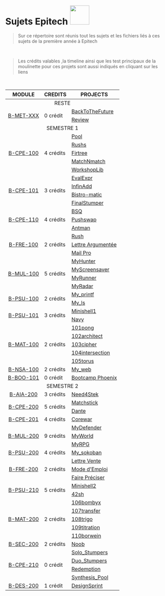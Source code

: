# Sujets Epitech <img src="https://upload.wikimedia.org/wikipedia/commons/thumb/2/2d/Epitech.png/1598px-Epitech.png" width="60">

>Sur ce répertoire sont réunis tout les sujets et les fichiers liés à ces sujets de la première année à Epitech

<br>

>Les crédits valables ,la timeline ainsi que les test principaux de la moulinette pour ces projets sont aussi indiqués en cliquant sur les liens

<br>

<table align="center">
    <thead>
        <tr>
            <th>MODULE</th>
            <th>CREDITS</th>
            <th>PROJECTS</th>
        </tr>
    </thead>
    <tbody>
    <tr>
            <td colspan="3" align="center">RESTE</td>
    </tr>
    <tr>
            <td rowspan="2" style="text-align: center;"><a href="./Reste/B-MET-XXX">B-MET-XXX</a></td>
            <td rowspan="2" >0 crédit</td>
            <td><a href="./Reste/B-MET-XXX/BackToTheFuture">BackToTheFuture</a></td>
    </tr>
    <tr>
            <td><a href="./Reste/B-MET-XXX/Review">Review</a></td>
        </tr>
    <tr>
            <td colspan="3" align="center">SEMESTRE 1</td>
    </tr>
        <tr>
            <td rowspan="5" style="text-align: center;"><a href="./Semestre_1/B-CPE-100">B-CPE-100</a></td>
            <td rowspan="5" >4 crédits</td>
            <td><a href="./Semestre_1/B-CPE-100/Pool">Pool</a></td>
        </tr>
        <tr>
            <td><a href="./Semestre_1/B-CPE-100/Rushs">Rushs</a></td>
        </tr>
        <tr>
            <td><a href="./Semestre_1/B-CPE-100/Firtree">Firtree</a></td>
        </tr>
        <tr>
            <td><a href="./Semestre_1/B-CPE-100/MatchNmatch">MatchNmatch</a></td>
        </tr>
        <tr>
            <td><a href="./Semestre_1/B-CPE-100/WorkshopLib">WorkshopLib</a></td>
        </tr>
        <tr>
            <td rowspan="4" style="text-align: center;"><a href="./Semestre_1/B-CPE-101">B-CPE-101</a></td>
            <td rowspan="4" >3 crédits</td>
            <td><a href="./Semestre_1/B-CPE-101/EvalExpr">EvalExpr</a></td>
        </tr>
        <tr>
            <td><a href="./Semestre_1/B-CPE-101/InfinAdd">InfinAdd</a></td>
        </tr>
        <tr>
            <td><a href="./Semestre_1/B-CPE-101/Bistro-matic">Bistro-matic</a></td>
        </tr>
        <tr>
            <td><a href="./Semestre_1/B-CPE-101/FinalStumper">FinalStumper</a></td>
        </tr>
        <tr>
            <td rowspan="3" style="text-align: center;"><a href="./Semestre_1/B-CPE-110">B-CPE-110</a></td>
            <td rowspan="3" >4 crédits</td>
            <td><a href="./Semestre_1/B-CPE-110/BSQ">BSQ</a></td>
        </tr>
        <tr>
            <td><a href="./Semestre_1/B-CPE-110/Pushswap">Pushswap</a></td>
        </tr>
        <tr>
            <td><a href="./Semestre_1/B-CPE-110/Antman">Antman</a></td>
        </tr>
        <tr>
            <td rowspan="3" style="text-align: center;"><a href="./Semestre_1/B-FRE-100">B-FRE-100</a></td>
            <td rowspan="3" >2 crédits</td>
            <td><a href="./Semestre_1/B-FRE-100/Rush">Rush</a></td>
        </tr>
        <tr>
            <td><a href="./Semestre_1/B-FRE-100">Lettre Argumentée</a></td>
        </tr>
        <tr>
            <td><a href="./Semestre_1/B-FRE-100">Mail Pro</a></td>
        </tr>
        <tr>
            <td rowspan="4" style="text-align: center;"><a href="./Semestre_1/B-MUL-100">B-MUL-100</a></td>
            <td rowspan="4" >5 crédits</td>
            <td><a href="./Semestre_1/B-MUL-100/MyHunter">MyHunter</a></td>
        </tr>
        <tr>
            <td><a href="./Semestre_1/B-MUL-100/MyScreensaver">MyScreensaver</a></td>
        </tr>
        <tr>
            <td><a href="./Semestre_1/B-MUL-100/MyRunner">MyRunner</a></td>
        </tr>
        <tr>
            <td><a href="./Semestre_1/B-MUL-100/MyRadar">MyRadar</a></td>
        </tr>
        <tr>
            <td rowspan="2" style="text-align: center;"><a href="./Semestre_1/B-PSU-100">B-PSU-100</a></td>
            <td rowspan="2" >2 crédits</td>
            <td><a href="./Semestre_1/B-PSU-100/My_printf">My_printf</a></td>
        </tr>
        <tr>
            <td><a href="./Semestre_1/B-PSU-100/My_ls">My_ls</a></td>
        </tr>
        <tr>
            <td rowspan="2" style="text-align: center;"><a href="./Semestre_1/B-PSU-101">B-PSU-101</a></td>
            <td rowspan="2" >3 crédits</td>
            <td><a href="./Semestre_1/B-PSU-101/Minishell1">Minishell1</a></td>
        </tr>
        <tr>
            <td><a href="./Semestre_1/B-PSU-101/Navy">Navy</a></td>
        </tr>
        <tr>
            <td rowspan="5" style="text-align: center;"><a href="./Semestre_1/B-MAT-100">B-MAT-100</a></td>
            <td rowspan="5" >2 crédits</td>
            <td><a href="./Semestre_1/B-MAT-100">101pong</a></td>
        </tr>
        <tr>
            <td><a href="./Semestre_1/B-MAT-100">102architect</a></td>
        </tr>
        <tr>
            <td><a href="./Semestre_1/B-MAT-100">103cipher</a></td>
        </tr>
        <tr>
            <td><a href="./Semestre_1/B-MAT-100">104intersection</a></td>
        </tr>
        <tr>
            <td><a href="./Semestre_1/B-MAT-100">105torus</a></td>
        </tr>
        <tr>
            <td rowspan="1" style="text-align: center;"><a href="./Semestre_1/B-NSA-100">B-NSA-100</a></td>
            <td rowspan="1" >2 crédits</td>
            <td><a href="./Semestre_1/B-NSA-100/My_web">My_web</a></td>
        </tr>
        <tr>
            <td rowspan="1" style="text-align: center;"><a href="./Semestre_1/B-BOO-101">B-BOO-101</a></td>
            <td rowspan="1" >0 crédit</td>
            <td><a href="./Semestre_1/B-BOO-101">Bootcamp Phoenix</a></td>
        </tr>
        <tr>
            <td colspan="3" align="center">SEMESTRE 2</td>
        </tr>
        <tr>
            <td rowspan="1" style="text-align: center;"><a href="./Semestre_2/B-AIA-200">B-AIA-200</a></td>
            <td rowspan="1" >3 crédits</td>
            <td><a href="./Semestre_2/B-AIA-200">Need4Stek</a></td>
        </tr>
        <tr>
            <td rowspan="2" style="text-align: center;"><a href="./Semestre_2/B-CPE-200">B-CPE-200</a></td>
            <td rowspan="2" >5 crédits</td>
            <td><a href="./Semestre_2/B-CPE-200/Matchstick">Matchstick</a></td>
        </tr>
        <tr>
            <td><a href="./Semestre_2/B-CPE-200/Dante">Dante</a></td>
        </tr>
        <tr>
            <td rowspan="1" style="text-align: center;"><a href="./Semestre_2/B-CPE-201">B-CPE-201</a></td>
            <td rowspan="1" >4 crédits</td>
            <td><a href="./Semestre_2/B-CPE-201/Corewar">Corewar</a></td>
        </tr>
        <tr>
            <td rowspan="3" style="text-align: center;"><a href="./Semestre_2/B-MUL-200">B-MUL-200</a></td>
            <td rowspan="3" >9 crédits</td>
            <td><a href="./Semestre_2/B-MUL-200/MyDefender">MyDefender</a></td>
        </tr>
        <tr>
            <td><a href="./Semestre_2/B-MUL-200/MyWorld">MyWorld</a></td>
        </tr>
        <tr>
            <td><a href="./Semestre_2/B-MUL-200/MyRPG">MyRPG</a></td>
        </tr>
        <tr>
            <td rowspan="1" style="text-align: center;"><a href="./Semestre_2/B-PSU-200">B-PSU-200</a></td>
            <td rowspan="1" >4 crédits</td>
            <td><a href="./Semestre_2/B-PSU-200/My_sokoban">My_sokoban</a></td>
        </tr>
        <tr>
            <td rowspan="3" style="text-align: center;"><a href="./Semestre_2/B-FRE-200">B-FRE-200</a></td>
            <td rowspan="3" >2 crédits</td>
            <td><a href="./Semestre_2/B-FRE-200">Lettre Vente</a></td>
        </tr>
        <tr>
            <td><a href="./Semestre_2/B-FRE-200">Mode d'Emploi</a></td>
        </tr>
        <tr>
            <td><a href="./Semestre_2/B-FRE-200">Faire Préciser</a></td>
        </tr>
        <tr>
            <td rowspan="2" style="text-align: center;"><a href="./Semestre_2/B-PSU-210">B-PSU-210</a></td>
            <td rowspan="2" >5 crédits</td>
            <td><a href="./Semestre_2/B-PSU-210/minishell2">Minishell2</a></td>
        </tr>
        <tr>
            <td><a href="./Semestre_2/B-PSU-210/42sh">42sh</a></td>
        </tr>
        <tr>
            <td rowspan="5" style="text-align: center;"><a href="./Semestre_2/B-MAT-200">B-MAT-200</a></td>
            <td rowspan="5" >2 crédits</td>
            <td><a href="./Semestre_2/B-MAT-200">106bombyx</a></td>
        </tr>
        <tr>
            <td><a href="./Semestre_2/B-MAT-200">107transfer</a></td>
        </tr>
        <tr>
            <td><a href="./Semestre_2/B-MAT-200">108trigo</a></td>
        </tr>
        <tr>
            <td><a href="./Semestre_2/B-MAT-200">109titration</a></td>
        </tr>
        <tr>
            <td><a href="./Semestre_2/B-MAT-200">110borwein</a></td>
        </tr>
        <tr>
            <td rowspan="1" style="text-align: center;"><a href="./Semestre_2/B-SEC-200">B-SEC-200</a></td>
            <td rowspan="1" >2 crédits</td>
            <td><a href="./Semestre_2/B-SEC-200">Noob</a></td>
        </tr>
        <tr>
            <td rowspan="4" style="text-align: center;"><a href="./Semestre_2/B-CPE-210">B-CPE-210</a></td>
            <td rowspan="4" >0 crédit</td>
            <td><a href="./Semestre_2/B-CPE-210/Solo_Stumpers">Solo_Stumpers</a></td>
        </tr>
        <tr>
            <td><a href="./Semestre_2/B-CPE-210/Duo_Stumpers">Duo_Stumpers</a></td>
        </tr>
        <tr>
            <td><a href="./Semestre_2/B-CPE-210/Redemption">Redemption</a></td>
        </tr>
        <tr>
            <td><a href="./Semestre_2/B-CPE-210/Synthesis_Pool">Synthesis_Pool</a></td>
        </tr>
        <tr>
            <td rowspan="1" style="text-align: center;"><a href="./Semestre_2/B-DES-200">B-DES-200</a></td>
            <td rowspan="1" >1 crédit</td>
            <td><a href="./Semestre_2/B-DES-200">DesignSprint</a></td>
        </tr>
    </tbody>
</table>